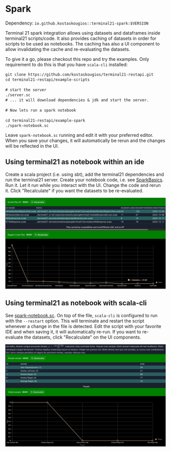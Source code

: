 # Spark

Dependency: `io.github.kostaskougios::terminal21-spark:$VERSION`

Terminal 21 spark integration allows using datasets and dataframes inside terminal21 scripts/code.
It also provides caching of datasets in order for scripts to be used as notebooks. The caching
has also a UI component to allow invalidating the cache and re-evaluating the datasets.

To give it a go, please checkout this repo and try the examples. Only requirement to do this is that you have `scala-cli` installed:

```shell
git clone https://github.com/kostaskougios/terminal21-restapi.git
cd terminal21-restapi/example-scripts

# start the server
./server.sc
# ... it will download dependencies & jdk and start the server.

# Now lets run a spark notebook

cd terminal21-restapi/example-spark
./spark-notebook.sc
```

Leave `spark-notebook.sc` running and edit it with your preferred editor. When you save your changes, it will automatically be rerun and
the changes will be reflected in the UI.

## Using terminal21 as notebook within an ide

Create a scala project (i.e. using sbt), add the terminal21 dependencies and run the terminal21 server. Create your notebook code, i.e.
see [SparkBasics](../terminal21-spark/src/test/scala/org/terminal21/sparklib/endtoend/SparkBasics.scala). Run it. Let it run while
you interact with the UI. Change the code and rerun it. Click "Recalculate" if you want the datasets to be re-evaluated.

![SparkBasics](images/spark/sparkbasics.png)

## Using terminal21 as notebook with scala-cli

See [spark-notebook.sc](../example-spark/spark-notebook.sc).
On top of the file, `scala-cli` is configured to run with the `--restart` option. This will terminate and restart the script
whenever a change in the file is detected. Edit the script with your favorite IDE and when saving it, it will automatically
re-run. If you want to re-evaluate the datasets, click "Recalculate" on the UI components.

![SparkNotebook](images/spark/spark-notebook.png)